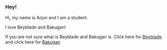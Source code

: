 ### Hey!
Hi, my name is Arjun and I am a student.

I love Beyblade and Bakugan!

If you are not sure what is Beyblade and Bakugan is. Click here for [Beyblade](https://en.wikipedia.org/wiki/Beyblade) and click here for [Bakugan](https://en.wikipedia.org/wiki/Bakugan_Battle_Brawlers) 

